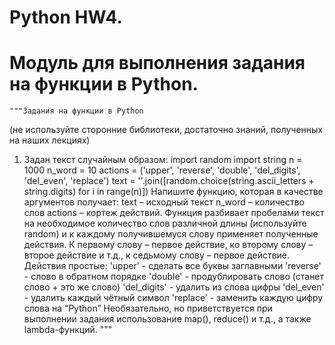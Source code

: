 # Python HW4.

# Модуль для выполнения задания на функции в Python.
    """Задания на функции в Python 
(не используйте сторонние библиотеки, достаточно знаний, полученных на наших лекциях) 
1. Задан текст случайным образом: 
import random 
import string 
n = 1000 
n_word = 10 
actions = ('upper', 'reverse', 'double', 'del_digits', 'del_even', 'replace') 
text = ''.join([random.choice(string.ascii_letters + string.digits) for i in range(n)]) 
Напишите функцию, которая в качестве аргументов получает: 
text – исходный текст 
n_word – количество слов 
actions – кортеж действий. 
Функция разбивает пробелами текст на необходимое количество слов различной длины 
(используйте random) и к каждому получившемуся слову применяет полученные действия. К 
первому слову – первое действие, ко второму слову – второе действие и т.д., к седьмому 
слову – первое действие. 
Действия простые: 
'upper' - сделать все буквы заглавными 
'reverse' - слово в обратном порядке 
'double' - продублировать слово (станет слово + это же слово) 
'del_digits' - удалить из слова цифры 
'del_even' - удалить каждый чётный символ 
'replace' - заменить каждую цифру слова на “Python” 
Необязательно, но приветствуется при выполнении задания использование map(), reduce() и 
т.д., а также lambda-функций.
    """
